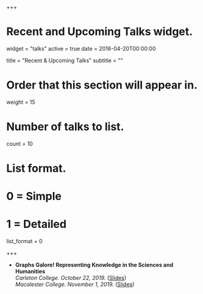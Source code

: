 +++
# Recent and Upcoming Talks widget.
widget = "talks"
active = true
date = 2016-04-20T00:00:00

title = "Recent & Upcoming Talks"
subtitle = ""

# Order that this section will appear in.
weight = 15

# Number of talks to list.
count = 10

# List format.
#   0 = Simple
#   1 = Detailed
list_format = 0

+++

- **Graphs Galore! Representing Knowledge in the Sciences and Humanities**    
    *Carleton College. October 22, 2019.* ([Slides](https://docs.google.com/presentation/d/1gh2qpDZhjUDgV-Qo2QZrADnGxwaD2qU7k-zNSHAjvOE/edit?usp=sharing))    
    *Macalester College. November 1, 2019.* ([Slides](https://docs.google.com/presentation/d/1LQY6P4qZJnVg-s8w0wxPzSjc3-A8nWpuyh-Z5MJ9xDc/edit?usp=sharing))

